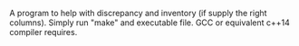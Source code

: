 A program to help with discrepancy and inventory (if supply the right columns). Simply run "make" and executable file. GCC or equivalent c++14 compiler requires.